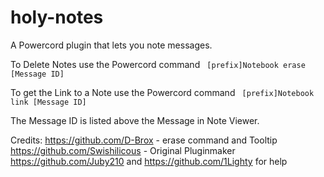 # holy-notes
 A Powercord plugin that lets you note messages.


To Delete Notes use the Powercord command 
``` [prefix]Notebook erase [Message ID]```

To get the Link to a Note use the Powercord command
``` [prefix]Notebook link [Message ID]```

The Message ID is listed above the Message in Note Viewer.

Credits:
https://github.com/D-Brox 	- erase command and Tooltip
https://github.com/Swishilicous - Original Pluginmaker
https://github.com/Juby210 and https://github.com/1Lighty for help
